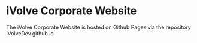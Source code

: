 # iVolve Corporate Website

The iVolve Corporate Website is hosted on Github Pages via the repository iVolveDev.github.io
